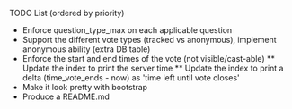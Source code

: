 TODO List (ordered by priority)
* Enforce question_type_max on each applicable question
* Support the different vote types (tracked vs anonymous), implement anonymous ability (extra DB table)
* Enforce the start and end times of the vote (not visible/cast-able)
** Update the index to print the server time
** Update the index to print a delta (time_vote_ends - now) as 'time left until vote closes'
* Make it look pretty with bootstrap
* Produce a README.md
